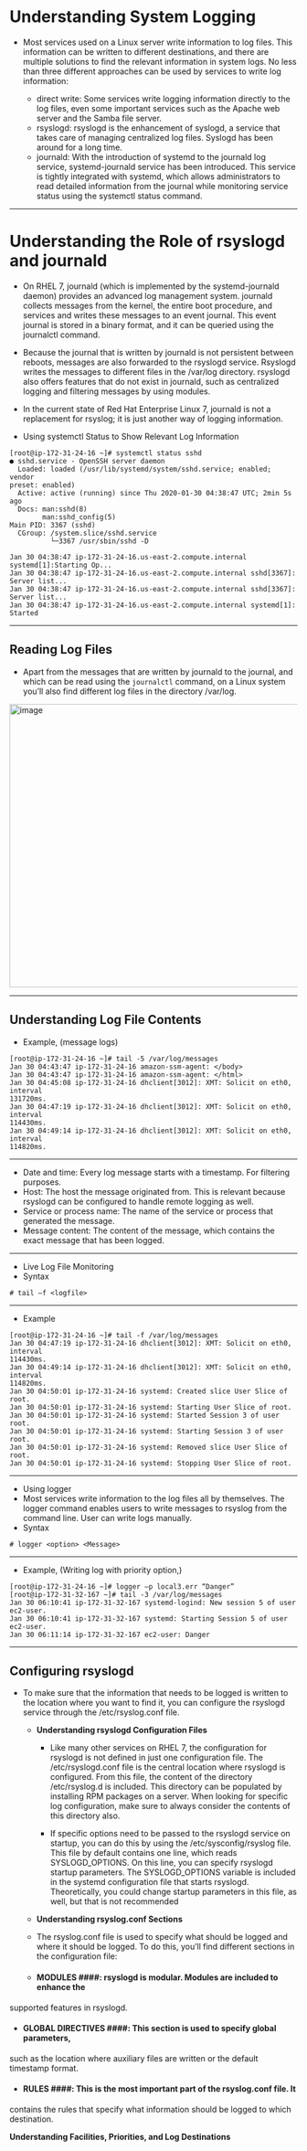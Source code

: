 # Understanding System Logging
 - Most services used on a Linux server write information to log files. This information can be written to different destinations, and there are multiple solutions to find the relevant information in system logs. No less than three different approaches can be used by services to write log information:
    
    - direct write: Some services write logging information directly to the log files, even some important services such as the Apache web server and the Samba file server.
    - rsyslogd: rsyslogd is the enhancement of syslogd, a service that takes care of managing centralized log files. Syslogd has been around for a long time.
    - journald: With the introduction of systemd to the journald log service, systemd-journald service has been introduced. This service is tightly integrated with systemd, which allows administrators to read detailed information from the journal while monitoring service status using the systemctl status command.

---
# Understanding the Role of rsyslogd and journald

- On RHEL 7, journald (which is implemented by the systemd-journald daemon) provides an advanced log management system. journald collects messages from the kernel, the entire boot procedure, and services and writes these messages to an event journal. This event journal is stored in a binary format, and it can be queried using the journalctl command.

- Because the journal that is written by journald is not persistent between reboots, messages are also forwarded to the rsyslogd service. Rsyslogd writes the messages to different files in the
/var/log directory. rsyslogd also offers features that do not exist in journald, such as centralized logging and filtering messages by using modules.

- In the current state of Red Hat Enterprise Linux 7, journald is not a replacement for rsyslog; it is just another way of logging information.

- Using systemctl Status to Show Relevant Log Information

```
[root@ip-172-31-24-16 ~]# systemctl status sshd
● sshd.service - OpenSSH server daemon
  Loaded: loaded (/usr/lib/systemd/system/sshd.service; enabled; vendor
preset: enabled)
  Active: active (running) since Thu 2020-01-30 04:38:47 UTC; 2min 5s ago
  Docs: man:sshd(8)
        man:sshd_config(5)
Main PID: 3367 (sshd)
  CGroup: /system.slice/sshd.service
          └─3367 /usr/sbin/sshd -D

Jan 30 04:38:47 ip-172-31-24-16.us-east-2.compute.internal systemd[1]:Starting Op...
Jan 30 04:38:47 ip-172-31-24-16.us-east-2.compute.internal sshd[3367]: Server list...
Jan 30 04:38:47 ip-172-31-24-16.us-east-2.compute.internal sshd[3367]: Server list...
Jan 30 04:38:47 ip-172-31-24-16.us-east-2.compute.internal systemd[1]: Started
```
---
## Reading Log Files

- Apart from the messages that are written by journald to the journal, and which can be read using the
`journalctl` command, on a Linux system you’ll also find different log files in the directory /var/log.


<img width="857" height="496" alt="image" src="https://github.com/user-attachments/assets/78fbdcff-4051-4124-b8f2-ee0b9c397b77" />

---
## Understanding Log File Contents

- Example, (message logs)
```
[root@ip-172-31-24-16 ~]# tail -5 /var/log/messages
Jan 30 04:43:47 ip-172-31-24-16 amazon-ssm-agent: </body>
Jan 30 04:43:47 ip-172-31-24-16 amazon-ssm-agent: </html>
Jan 30 04:45:08 ip-172-31-24-16 dhclient[3012]: XMT: Solicit on eth0, interval
131720ms.
Jan 30 04:47:19 ip-172-31-24-16 dhclient[3012]: XMT: Solicit on eth0, interval
114430ms.
Jan 30 04:49:14 ip-172-31-24-16 dhclient[3012]: XMT: Solicit on eth0, interval
114820ms.
```
---
- Date and time: Every log message starts with a timestamp. For filtering purposes.
- Host: The host the message originated from. This is relevant because rsyslogd can be configured to handle remote logging as well.
- Service or process name: The name of the service or process that generated the message.
- Message content: The content of the message, which contains the exact message that has been logged.
---

- Live Log File Monitoring
- Syntax
```
# tail –f <logfile>
```
---
- Example
```
[root@ip-172-31-24-16 ~]# tail -f /var/log/messages
Jan 30 04:47:19 ip-172-31-24-16 dhclient[3012]: XMT: Solicit on eth0, interval
114430ms.
Jan 30 04:49:14 ip-172-31-24-16 dhclient[3012]: XMT: Solicit on eth0, interval
114820ms.
Jan 30 04:50:01 ip-172-31-24-16 systemd: Created slice User Slice of root.
Jan 30 04:50:01 ip-172-31-24-16 systemd: Starting User Slice of root.
Jan 30 04:50:01 ip-172-31-24-16 systemd: Started Session 3 of user root.
Jan 30 04:50:01 ip-172-31-24-16 systemd: Starting Session 3 of user root.
Jan 30 04:50:01 ip-172-31-24-16 systemd: Removed slice User Slice of root.
Jan 30 04:50:01 ip-172-31-24-16 systemd: Stopping User Slice of root.
```
---
- Using logger
- Most services write information to the log files all by themselves. The logger command enables users
to write messages to rsyslog from the command line. User can write logs manually.
- Syntax
```
# logger <option> <Message>
```
---
- Example, (Writing log with priority option,)
```
[root@ip-172-31-24-16 ~]# logger –p local3.err “Danger”
[root@ip-172-31-32-167 ~]# tail -3 /var/log/messages
Jan 30 06:10:41 ip-172-31-32-167 systemd-logind: New session 5 of user ec2-user.
Jan 30 06:10:41 ip-172-31-32-167 systemd: Starting Session 5 of user ec2-user.
Jan 30 06:11:14 ip-172-31-32-167 ec2-user: Danger
```
---
## Configuring rsyslogd

- To make sure that the information that needs to be logged is written to the location where you want to find it, you can configure the rsyslogd service through the /etc/rsyslog.conf file.

  - **Understanding rsyslogd Configuration Files**
   
      - Like many other services on RHEL 7, the configuration for rsyslogd is not defined in just one configuration file. The /etc/rsyslogd.conf file is the central location where rsyslogd is
configured. From this file, the content of the directory /etc/rsyslog.d is included. This directory can be populated by installing RPM packages on a server. When looking for specific log
configuration, make sure to always consider the contents of this directory also.
 
      - If specific options need to be passed to the rsyslogd service on startup, you can do
this by using the /etc/sysconfig/rsyslog file. This file by default contains one line, which reads
SYSLOGD_OPTIONS. On this line, you can specify rsyslogd startup parameters. The
SYSLOGD_OPTIONS variable is included in the systemd configuration file that starts rsyslogd.
Theoretically, you could change startup parameters in this file, as well, but that is not
recommended

   - **Understanding rsyslog.conf Sections**

  - The rsyslog.conf file is used to specify what should be logged and where it should be
logged. To do this, you’ll find different sections in the configuration file:

  - #### MODULES ####: rsyslogd is modular. Modules are included to enhance the
supported features in rsyslogd.

  - #### GLOBAL DIRECTIVES ####: This section is used to specify global parameters,
such as the location where auxiliary files are written or the default timestamp format.

  - #### RULES ####: This is the most important part of the rsyslog.conf file. It
contains the rules that specify what information should be logged to which destination. 

**Understanding Facilities, Priorities, and Log Destinations** 























































































